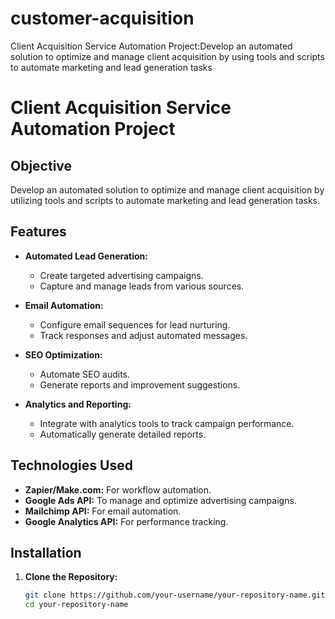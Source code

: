 # customer-acquisition
Client Acquisition Service Automation Project:Develop an automated solution to optimize and manage client acquisition by using tools and scripts to automate marketing and lead generation tasks
# Client Acquisition Service Automation Project

## Objective
Develop an automated solution to optimize and manage client acquisition by utilizing tools and scripts to automate marketing and lead generation tasks.

## Features
- **Automated Lead Generation:**
  - Create targeted advertising campaigns.
  - Capture and manage leads from various sources.

- **Email Automation:**
  - Configure email sequences for lead nurturing.
  - Track responses and adjust automated messages.

- **SEO Optimization:**
  - Automate SEO audits.
  - Generate reports and improvement suggestions.

- **Analytics and Reporting:**
  - Integrate with analytics tools to track campaign performance.
  - Automatically generate detailed reports.

## Technologies Used
- **Zapier/Make.com:** For workflow automation.
- **Google Ads API:** To manage and optimize advertising campaigns.
- **Mailchimp API:** For email automation.
- **Google Analytics API:** For performance tracking.

## Installation
1. **Clone the Repository:**
   ```bash
   git clone https://github.com/your-username/your-repository-name.git
   cd your-repository-name
